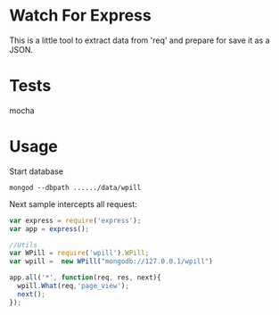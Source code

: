 Watch For Express
==

This is a little tool to extract
data from 'req' and
prepare for save it as a JSON.

Tests
===

mocha

Usage
===
Start database
````shell
mongod --dbpath ....../data/wpill
````
Next sample intercepts all request:
````js
var express = require('express');
var app = express();

//Utils
var WPill = require('wpill').WPill;
var wpill =  new WPill("mongodb://127.0.0.1/wpill")

app.all('*', function(req, res, next){
  wpill.What(req,'page_view');
  next();
});

````
